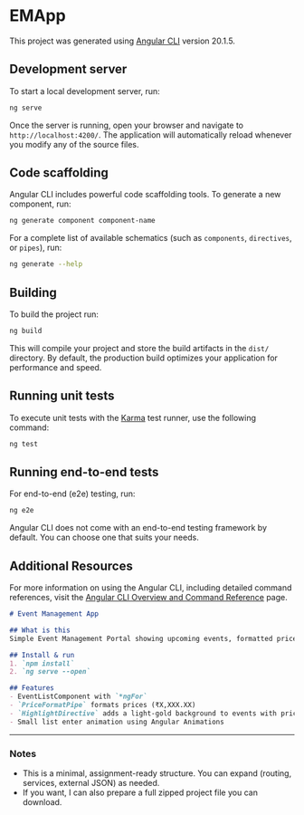# EMApp

This project was generated using [Angular CLI](https://github.com/angular/angular-cli) version 20.1.5.

## Development server

To start a local development server, run:

```bash
ng serve
```

Once the server is running, open your browser and navigate to `http://localhost:4200/`. The application will automatically reload whenever you modify any of the source files.

## Code scaffolding

Angular CLI includes powerful code scaffolding tools. To generate a new component, run:

```bash
ng generate component component-name
```

For a complete list of available schematics (such as `components`, `directives`, or `pipes`), run:

```bash
ng generate --help
```

## Building

To build the project run:

```bash
ng build
```

This will compile your project and store the build artifacts in the `dist/` directory. By default, the production build optimizes your application for performance and speed.

## Running unit tests

To execute unit tests with the [Karma](https://karma-runner.github.io) test runner, use the following command:

```bash
ng test
```

## Running end-to-end tests

For end-to-end (e2e) testing, run:

```bash
ng e2e
```

Angular CLI does not come with an end-to-end testing framework by default. You can choose one that suits your needs.

## Additional Resources

For more information on using the Angular CLI, including detailed command references, visit the [Angular CLI Overview and Command Reference](https://angular.dev/tools/cli) page.

```md
# Event Management App 

## What is this
Simple Event Management Portal showing upcoming events, formatted prices, and premium highlighting.

## Install & run
1. `npm install`
2. `ng serve --open`

## Features
- EventListComponent with `*ngFor`
- `PriceFormatPipe` formats prices (₹X,XXX.XX)
- `HighlightDirective` adds a light-gold background to events with price > ₹2000
- Small list enter animation using Angular Animations

```

---

### Notes

- This is a minimal, assignment-ready structure. You can expand (routing, services, external JSON) as needed.
- If you want, I can also prepare a full zipped project file you can download.
  
